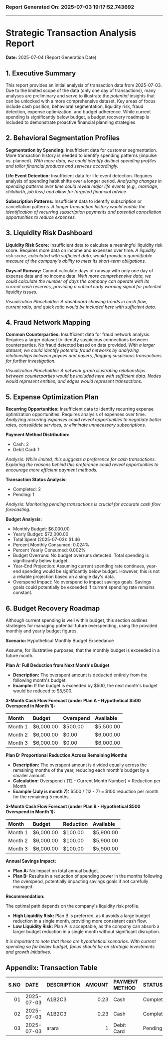 ### Report Generated On: 2025-07-03 19:17:52.743692 

--- 

# Strategic Transaction Analysis Report

**Date:** 2025-07-04 (Report Generation Date)

## 1. Executive Summary

This report provides an initial analysis of transaction data from 2025-07-03. Due to the limited scope of the data (only one day of transactions), many analyses are preliminary and serve to illustrate the *potential* insights that can be unlocked with a more comprehensive dataset.  Key areas of focus include cash position, behavioral segmentation, liquidity risk, fraud detection, expense optimization, and budget adherence. While current spending is significantly below budget, a budget recovery roadmap is included to demonstrate proactive financial planning strategies.

## 2. Behavioral Segmentation Profiles

**Segmentation by Spending:** Insufficient data for customer segmentation. More transaction history is needed to identify spending patterns (impulse vs. planned). *With more data, we could identify distinct spending profiles and tailor financial products and services accordingly.*

**Life Event Detection:** Insufficient data for life event detection. Requires analysis of spending habit shifts over a longer period. *Analyzing changes in spending patterns over time could reveal major life events (e.g., marriage, childbirth, job loss) and allow for targeted financial advice.*

**Subscription Patterns:** Insufficient data to identify subscription or cancellation patterns. *A longer transaction history would enable the identification of recurring subscription payments and potential cancellation opportunities to reduce expenses.*

## 3. Liquidity Risk Dashboard

**Liquidity Risk Score:** Insufficient data to calculate a meaningful liquidity risk score. Requires more data on income and expenses over time. *A liquidity risk score, calculated with sufficient data, would provide a quantifiable measure of the company's ability to meet its short-term obligations.*

**Days of Runway:** Cannot calculate days of runway with only one day of expense data and no income data. *With more comprehensive data, we could calculate the number of days the company can operate with its current cash reserves, providing a critical early warning signal for potential liquidity issues.*

*Visualization Placeholder: A dashboard showing trends in cash flow, current ratio, and quick ratio would be included here with sufficient data.*

## 4. Fraud Network Mapping

**Common Counterparties:** Insufficient data for fraud network analysis. Requires a larger dataset to identify suspicious connections between counterparties. No fraud detected based on data provided. *With a larger dataset, we could identify potential fraud networks by analyzing relationships between payees and payers, flagging suspicious transactions for further investigation.*

*Visualization Placeholder: A network graph illustrating relationships between counterparties would be included here with sufficient data. Nodes would represent entities, and edges would represent transactions.*

## 5. Expense Optimization Plan

**Recurring Opportunities:** Insufficient data to identify recurring expense optimization opportunities. Requires analysis of expenses over time. *Analyzing recurring expenses could reveal opportunities to negotiate better rates, consolidate services, or eliminate unnecessary subscriptions.*

**Payment Method Distribution:**

*   Cash: 2
*   Debit Card: 1

*Analysis: While limited, this suggests a preference for cash transactions. Exploring the reasons behind this preference could reveal opportunities to encourage more efficient payment methods.*

**Transaction Status Analysis:**

*   Completed: 2
*   Pending: 1

*Analysis: Monitoring pending transactions is crucial for accurate cash flow forecasting.*

**Budget Analysis:**

*   Monthly Budget: $6,000.00
*   Yearly Budget: $72,000.00
*   Total Spent (2025-07-03): $1.46
*   Percent Monthly Consumed: 0.024%
*   Percent Yearly Consumed: 0.002%
*   Budget Overruns: No budget overruns detected. Total spending is significantly below budget.
*   Year-End Projection: Assuming current spending rate continues, year-end spending would be significantly below budget. However, this is not a reliable projection based on a single day's data.
*   Overspend Impact: No overspend to impact savings goals. Savings goals could potentially be exceeded if current spending rate remains constant.

## 6. Budget Recovery Roadmap

Although current spending is well within budget, this section outlines strategies for managing potential future overspending, using the provided monthly and yearly budget figures.

**Scenario:** Hypothetical Monthly Budget Exceedance

Assume, for illustrative purposes, that the monthly budget is exceeded in a future month.

**Plan A: Full Deduction from Next Month's Budget**

*   **Description:** The overspent amount is deducted entirely from the following month's budget.
*   **Example:** If the budget is exceeded by $500, the next month's budget would be reduced to $5,500.

**3-Month Cash Flow Forecast (under Plan A - Hypothetical $500 Overspend in Month 1):**

| Month   | Budget    | Overspend | Available |
| :------ | :-------- | :-------- | :-------- |
| Month 1 | $6,000.00 | $500.00   | $5,500.00 |
| Month 2 | $6,000.00 | $0.00     | $6,000.00 |
| Month 3 | $6,000.00 | $0.00     | $6,000.00 |

**Plan B: Proportional Reduction Across Remaining Months**

*   **Description:** The overspent amount is divided equally across the remaining months of the year, reducing each month's budget by a smaller amount.
*   **Calculation:** Overspend / (12 - Current Month Number) = Reduction per Month
*   **Example (July is month 7):** $500 / (12 - 7) = $100 reduction per month for the remaining 5 months.

**3-Month Cash Flow Forecast (under Plan B - Hypothetical $500 Overspend in Month 1):**

| Month   | Budget    | Reduction | Available |
| :------ | :-------- | :-------- | :-------- |
| Month 1 | $6,000.00 | $100.00   | $5,900.00 |
| Month 2 | $6,000.00 | $100.00   | $5,900.00 |
| Month 3 | $6,000.00 | $100.00   | $5,900.00 |

**Annual Savings Impact:**

*   **Plan A:** No impact on total annual budget.
*   **Plan B:** Results in a reduction of spending power in the months following the overspend, potentially impacting savings goals if not carefully managed.

**Recommendation:**

The optimal path depends on the company's liquidity risk profile.

*   **High Liquidity Risk:** Plan B is preferred, as it avoids a large budget reduction in a single month, providing more consistent cash flow.
*   **Low Liquidity Risk:** Plan A is acceptable, as the company can absorb a larger budget reduction in a single month without significant disruption.

*It is important to note that these are hypothetical scenarios. With current spending so far below budget, focus should be on strategic investments and growth initiatives.*

## Appendix: Transaction Table

| S.NO | DATE       | DESCRIPTION   |   AMOUNT | PAYMENT METHOD   | STATUS    | NOTES       |
|-----:|:-----------|:--------------|---------:|:-----------------|:----------|:------------|
|   01 | 2025-07-03 | A1B2C3        |     0.23 | Cash             | Completed | -------     |
|   02 | 2025-07-03 | A1B2C3        |     0.23 | Cash             | Completed | -------     |
|   03 | 2025-07-03 | arara         |     1    | Debit Card       | Pending   | dbcfjhrbf   |
